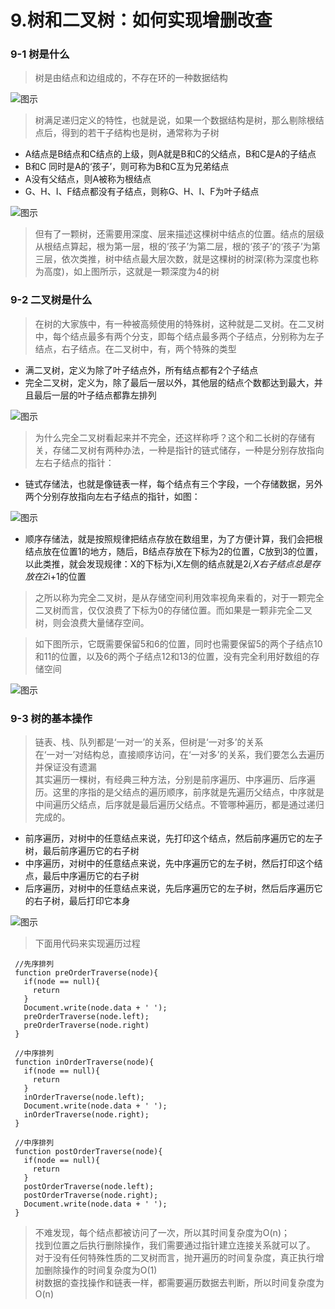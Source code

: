 # 9.树和二叉树：如何实现增删改查

### 9-1 树是什么

> 树是由结点和边组成的，不存在环的一种数据结构

![图示](/img/2020/algorithm/data9-1.jpg)

>树满足递归定义的特性，也就是说，如果一个数据结构是树，那么剔除根结点后，得到的若干子结构也是树，通常称为子树


- A结点是B结点和C结点的上级，则A就是B和C的父结点，B和C是A的子结点
- B和C 同时是A的‘孩子’，则可称为B和C互为兄弟结点
- A没有父结点，则A被称为根结点
- G、H、I、F结点都没有子结点，则称G、H、I、F为叶子结点

![图示](/img/2020/algorithm/data9-2.jpg)

> 但有了一颗树，还需要用深度、层来描述这棵树中结点的位置。结点的层级从根结点算起，根为第一层，根的‘孩子’为第二层，根的‘孩子’的‘孩子’为第三层，依次类推，树中结点最大层次数，就是这棵树的树深(称为深度也称为高度)，如上图所示，这就是一颗深度为4的树

### 9-2 二叉树是什么

> 在树的大家族中，有一种被高频使用的特殊树，这种就是二叉树。在二叉树中，每个结点最多有两个分支，即每个结点最多两个子结点，分别称为左子结点，右子结点。在二叉树中，有，两个特殊的类型

- 满二叉树，定义为除了叶子结点外，所有结点都有2个子结点
- 完全二叉树，定义为，除了最后一层以外，其他层的结点个数都达到最大，并且最后一层的叶子结点都靠左排列

![图示](/img/2020/algorithm/data9-3.jpg)

> 为什么完全二叉树看起来并不完全，还这样称呼？这个和二长树的存储有关，存储二叉树有两种办法，一种是指针的链式储存，一种是分别存放指向左右子结点的指针：

- 链式存储法，也就是像链表一样，每个结点有三个字段，一个存储数据，另外两个分别存放指向左右子结点的指针，如图：

![图示](/img/2020/algorithm/data9-5.jpg)

- 顺序存储法，就是按照规律把结点存放在数组里，为了方便计算，我们会把根结点放在位置1的地方，随后，B结点存放在下标为2的位置，C放到3的位置，以此类推，就会发现规律：X的下标为i,X左侧的结点就是2*i,X右子结点总是存放在2*i+1的位置

> 之所以称为完全二叉树，是从存储空间利用效率视角来看的，对于一颗完全二叉树而言，仅仅浪费了下标为0的存储位置。而如果是一颗非完全二叉树，则会浪费大量储存空间。

> 如下图所示，它既需要保留5和6的位置，同时也需要保留5的两个子结点10和11的位置，以及6的两个子结点12和13的位置，没有完全利用好数组的存储空间

![图示](/img/2020/algorithm/data9-6.jpg)

### 9-3 树的基本操作

> 链表、栈、队列都是‘一对一’的关系，但树是‘一对多’的关系<br/>
> 在‘一对一’对结构总，直接顺序访问，在‘一对多’的关系，我们要怎么去遍历并保证没有遗漏<br/>
> 其实遍历一棵树，有经典三种方法，分别是前序遍历、中序遍历、后序遍历。这里的序指的是父结点的遍历顺序，前序就是先遍历父结点，中序就是中间遍历父结点，后序就是最后遍历父结点。不管哪种遍历，都是通过递归完成的。

- 前序遍历，对树中的任意结点来说，先打印这个结点，然后前序遍历它的左子树，最后前序遍历它的右子树
- 中序遍历，对树中的任意结点来说，先中序遍历它的左子树，然后打印这个结点，最后中序遍历它的右子树
- 后序遍历，对树中的任意结点来说，先后序遍历它的左子树，然后后序遍历它的右子树，最后打印它本身

![图示](/img/2020/algorithm/data9-7.jpg)

> 下面用代码来实现遍历过程

```
 //先序排列
 function preOrderTraverse(node){
   if(node == null){
     return
   }
   Document.write(node.data + ' ');
   preOrderTraverse(node.left);
   preOrderTraverse(node.right)
 }

 //中序排列
 function inOrderTraverse(node){
   if(node == null){
     return
   }
   inOrderTraverse(node.left);
   Document.write(node.data + ' ');
   inOrderTraverse(node.right);
 }

 //中序排列
 function postOrderTraverse(node){
   if(node == null){
     return
   }
   postOrderTraverse(node.left);
   postOrderTraverse(node.right);
   Document.write(node.data + ' ');
 }
```

> 不难发现，每个结点都被访问了一次，所以其时间复杂度为O(n)；<br/>
> 找到位置之后执行删除操作，我们需要通过指针建立连接关系就可以了。<br/>
> 对于没有任何特殊性质的二叉树而言，抛开遍历的时间复杂度，真正执行增加删除操作的时间复杂度为O(1)<br/>
> 树数据的查找操作和链表一样，都需要遍历数据去判断，所以时间复杂度为O(n)<br/>



